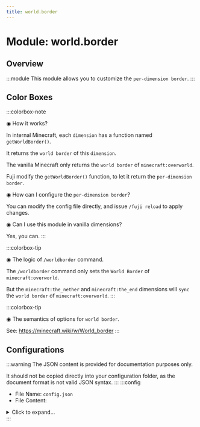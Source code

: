```yaml
---
title: world.border
---
```



# Module: world.border

## Overview
:::module
This module allows you to customize the `per-dimension border`.
:::
## Color Boxes

:::colorbox-note

◉ How it works?

In internal Minecraft, each `dimension` has a function named `getWorldBorder()`.

It returns the `world border` of this `dimension`.



The vanilla Minecraft only returns the `world border` of `minecraft:overworld`.

Fuji modify the `getWorldBorder()` function, to let it return the `per-dimension border`.



◉ How can I configure the `per-dimension border`?

You can modify the config file directly, and issue `/fuji reload` to apply changes.



◉ Can I use this module in vanilla dimensions?

Yes, you can.
:::

:::colorbox-tip

◉ The logic of `/worldborder` command.

The `/worldborder` command only sets the `World Border` of `minecraft:overworld`.

But the `minecraft:the_nether` and `minecraft:the_end` dimensions will `sync` the `world border` of `minecraft:overworld`.
:::

:::colorbox-tip

◉ The semantics of options for `world border`.

See: https://minecraft.wiki/w/World_border
:::

## Configurations
:::warning
The JSON content is provided for documentation purposes only.

It should not be copied directly into your configuration folder, as the document format is not valid JSON syntax.
:::
:::config
- File Name: `config.json`
- File Content: 
<details>

<summary>Click to expand...</summary>

```json showLineNumbers title="config/fuji/modules/world/border/config.json"
{
  /* Define the `border` for each `dimension`. */
  "borders": [
    {
      "enable": true,
      "dimension_id": "fuji:example",
      "border": {
        "center_x": 0.0,
        "center_z": 0.0,
        "size": 9.999968E13,
        "size_lerp_time": 0,
        "size_lerp_target": 0.0,
        "warning_blocks": 5,
        "warning_time": 15,
        "damage_per_block": 0.2,
        "safe_zone": 5.0
      }
    }
  ]
}
```
</details>
:::
